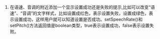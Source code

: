 1. 在语速、音调的附近添加一个显示设置成功还是失败的提示,比如可以改变“语速”、“音调”的文字样式，比如设置成红色，表示设置失败，设置成绿色，表示设置成功，这样用户就可以知道设置是否成功。setSpeechRate()和setPitch()方法返回值是boolean类型，true表示设置成功，false表示设置失败。